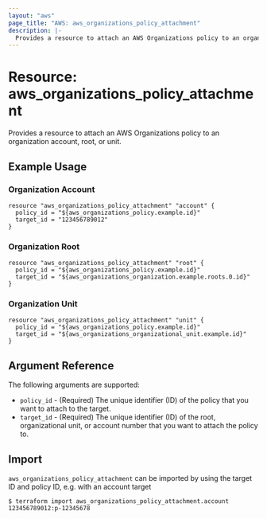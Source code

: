 ```yaml
---
layout: "aws"
page_title: "AWS: aws_organizations_policy_attachment"
description: |-
  Provides a resource to attach an AWS Organizations policy to an organization account, root, or unit.
---
```


# Resource: aws_organizations_policy_attachment

Provides a resource to attach an AWS Organizations policy to an organization account, root, or unit.

## Example Usage

### Organization Account

```hcl
resource "aws_organizations_policy_attachment" "account" {
  policy_id = "${aws_organizations_policy.example.id}"
  target_id = "123456789012"
}
```

### Organization Root

```hcl
resource "aws_organizations_policy_attachment" "root" {
  policy_id = "${aws_organizations_policy.example.id}"
  target_id = "${aws_organizations_organization.example.roots.0.id}"
}
```

### Organization Unit

```hcl
resource "aws_organizations_policy_attachment" "unit" {
  policy_id = "${aws_organizations_policy.example.id}"
  target_id = "${aws_organizations_organizational_unit.example.id}"
}
```

## Argument Reference

The following arguments are supported:

* `policy_id` - (Required) The unique identifier (ID) of the policy that you want to attach to the target.
* `target_id` - (Required) The unique identifier (ID) of the root, organizational unit, or account number that you want to attach the policy to.

## Import

`aws_organizations_policy_attachment` can be imported by using the target ID and policy ID, e.g. with an account target

```
$ terraform import aws_organizations_policy_attachment.account 123456789012:p-12345678
```
